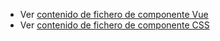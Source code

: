  - Ver [contenido de fichero de componente Vue](./zpage.vue)
 - Ver [contenido de fichero de componente CSS](./zpage.css)
